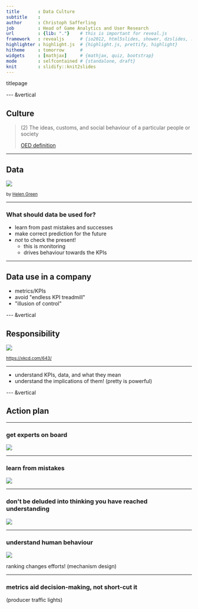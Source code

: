 ```yaml
---
title       : Data Culture
subtitle    : 
author      : Christoph Safferling
job         : Head of Game Analytics and User Research
url         : {lib: "."}    # this is important for reveal.js
framework   : revealjs      # {io2012, html5slides, shower, dzslides, ...}
highlighter : highlight.js  # {highlight.js, prettify, highlight}
hitheme     : tomorrow      # 
widgets     : [mathjax]     # {mathjax, quiz, bootstrap}
mode        : selfcontained # {standalone, draft}
knit        : slidify::knit2slides
---
```




titlepage

--- &vertical

## Culture

> (2) The ideas, customs, and social behaviour of a particular people or society  
>   
> [OED definition](https://en.oxforddictionaries.com/definition/culture)

***

## Data

![](./assets/img/different-faces-of-david-bowie.gif)

<small>by [Helen Green](http://dollychops.tumblr.com/image/107517113745)</small>

***

### What should data be used for?

- learn from past mistakes and successes
- make correct prediction for the future
- *not* to check the present!
    - this is monitoring
    - drives behaviour towards the KPIs


---

## Data use in a company

- metrics/KPIs 
- avoid "endless KPI treadmill"
- "illusion of control"


--- &vertical

## Responsibility

![](./assets/img/ohm.png)

<small>https://xkcd.com/643/</small>

***

- understand KPIs, data, and what they mean
- understand the implications of them! 
    (pretty is powerful)

<!--
https://medium.com/airbnb-engineering/democratizing-data-at-airbnb-852d76c51770
-->


--- &vertical

## Action plan 

***

### get experts on board

![](./assets/img/clueless-dog.png)

***

### learn from mistakes 

![](./assets/img/you-had-one-job-cities-skylines.jpg)

<!--
difficult, als decision-making is intransparent
-->

***

### don't be deluded into thinking you have reached understanding

![](./assets/img/yes-no-maybe.gif)

<!--
https://medium.com/airbnb-engineering/how-airbnb-democratizes-data-science-with-data-university-3eccc71e073a
-->

***

### understand human behaviour

![](./assets/img/psychiatrist-no-friends.jpg)

ranking changes efforts! (mechanism design)

***

### metrics aid decision-making, not short-cut it

(producer traffic lights)








